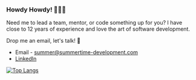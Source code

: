 ### Howdy Howdy! 👋👋👋

Need me to lead a team, mentor, or code something up for you? I have close to 12 years of experience and love the art of software development.

Drop me an email, let's talk! 🤗

* Email - summer@summertime-development.com
* [LinkedIn](https://www.linkedin.com/in/summer-tomaseski-025b46178/)


[![Top Langs](https://github-readme-stats.vercel.app/api/top-langs/?username=GamesOfSummer&layout=compact&theme=radical)](https://github.com/anuraghazra/github-readme-stats)





<!--
**GamesOfSummer/GamesOfSummer** is a ✨ _special_ ✨ repository because its `README.md` (this file) appears on your GitHub profile.

Here are some ideas to get you started:

- 🔭 I’m currently working on ...
- 🌱 I’m currently learning ...
- 👯 I’m looking to collaborate on ...
- 🤔 I’m looking for help with ...
- 💬 Ask me about ...
- 📫 How to reach me: ...
- 😄 Pronouns: ...
- ⚡ Fun fact: ...
-->
